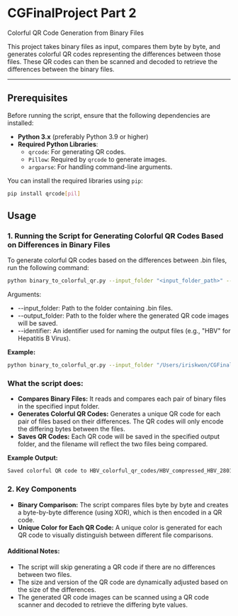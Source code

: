 # CGFinalProject Part 2 
Colorful QR Code Generation from Binary Files

This project takes binary files as input, compares them byte by byte, and generates colorful QR codes representing the differences between those files. These QR codes can then be scanned and decoded to retrieve the differences between the binary files.

---
## Prerequisites
Before running the script, ensure that the following dependencies are installed:

- **Python 3.x** (preferably Python 3.9 or higher)
- **Required Python Libraries**:
  - `qrcode`: For generating QR codes.
  - `Pillow`: Required by `qrcode` to generate images.
  - `argparse`: For handling command-line arguments.
  
You can install the required libraries using `pip`:

```bash
pip install qrcode[pil]
```
## Usage 
### 1. Running the Script for Generating Colorful QR Codes Based on Differences in Binary Files
To generate colorful QR codes based on the differences between .bin files, run the following command:

```bash
python binary_to_colorful_qr.py --input_folder "<input_folder_path>" --output_folder "<output_folder_path>" --identifier "<identifier>"
```

Arguments:
* --input_folder: Path to the folder containing .bin files.
* --output_folder: Path to the folder where the generated QR code images will be saved.
* --identifier: An identifier used for naming the output files (e.g., "HBV" for Hepatitis B Virus).

**Example:** 
```bash
python binary_to_colorful_qr.py --input_folder "/Users/iriskwon/CGFinalProject/HBV/compressed_HBV_binary_bin" --output_folder "HBV_colorful_qr_codes" --identifier "HBV"
```

### What the script does:
* **Compares Binary Files:** It reads and compares each pair of binary files in the specified input folder.
* **Generates Colorful QR Codes:** Generates a unique QR code for each pair of files based on their differences. The QR codes will only encode the differing bytes between the files.
* **Saves QR Codes:** Each QR code will be saved in the specified output folder, and the filename will reflect the two files being compared.

**Example Output:**
```bash
Saved colorful QR code to HBV_colorful_qr_codes/HBV_compressed_HBV_2801893888_vs_compressed_HBV_1519316181.png
```

### 2. Key Components
* **Binary Comparison:** The script compares files byte by byte and creates a byte-by-byte difference (using XOR), which is then encoded in a QR code.
* **Unique Color for Each QR Code:** A unique color is generated for each QR code to visually distinguish between different file comparisons.

#### Additional Notes:
* The script will skip generating a QR code if there are no differences between two files.
* The size and version of the QR code are dynamically adjusted based on the size of the differences.
* The generated QR code images can be scanned using a QR code scanner and decoded to retrieve the differing byte values.



